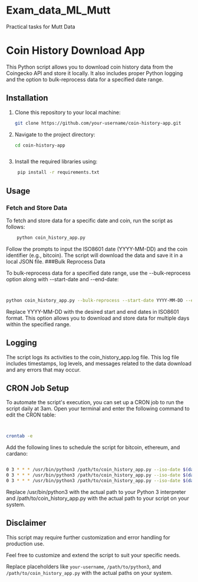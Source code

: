 # Exam_data_ML_Mutt
 Practical tasks for Mutt Data
# Coin History Download App

This Python script allows you to download coin history data from the Coingecko API and store it locally. It also includes proper Python logging and the option to bulk-reprocess data for a specified date range.

## Installation

1. Clone this repository to your local machine:

   ```bash
   git clone https://github.com/your-username/coin-history-app.git

2. Navigate to the project directory:
   ```bash
   cd coin-history-app



3. Install the required libraries using:
   ```bash
    pip install -r requirements.txt

## Usage
### Fetch and Store Data

To fetch and store data for a specific date and coin, run the script as follows:
```bash
    python coin_history_app.py
```
 

Follow the prompts to input the ISO8601 date (YYYY-MM-DD) and the coin identifier (e.g., bitcoin). The script will download the data and save it in a local JSON file.
###Bulk Reprocess Data

To bulk-reprocess data for a specified date range, use the --bulk-reprocess option along with --start-date and --end-date:

   ```bash


python coin_history_app.py --bulk-reprocess --start-date YYYY-MM-DD --end-date YYYY-MM-DD
```
Replace YYYY-MM-DD with the desired start and end dates in ISO8601 format. This option allows you to download and store data for multiple days within the specified range.

## Logging

The script logs its activities to the coin_history_app.log file. This log file includes timestamps, log levels, and messages related to the data download and any errors that may occur.

## CRON Job Setup

To automate the script's execution, you can set up a CRON job to run the script daily at 3am. Open your terminal and enter the following command to edit the CRON table:

   ```bash


crontab -e
```
Add the following lines to schedule the script for bitcoin, ethereum, and cardano:

   ```bash

0 3 * * * /usr/bin/python3 /path/to/coin_history_app.py --iso-date $(date +\%Y-\%m-\%d) bitcoin
0 3 * * * /usr/bin/python3 /path/to/coin_history_app.py --iso-date $(date +\%Y-\%m-\%d) ethereum
0 3 * * * /usr/bin/python3 /path/to/coin_history_app.py --iso-date $(date +\%Y-\%m-\%d) cardano
```
Replace /usr/bin/python3 with the actual path to your Python 3 interpreter and /path/to/coin_history_app.py with the actual path to your script on your system.
## Disclaimer

This script may require further customization and error handling for production use.

Feel free to customize and extend the script to suit your specific needs.

Replace placeholders like `your-username`, `/path/to/python3`, and `/path/to/coin_history_app.py` with the actual paths on your system.

